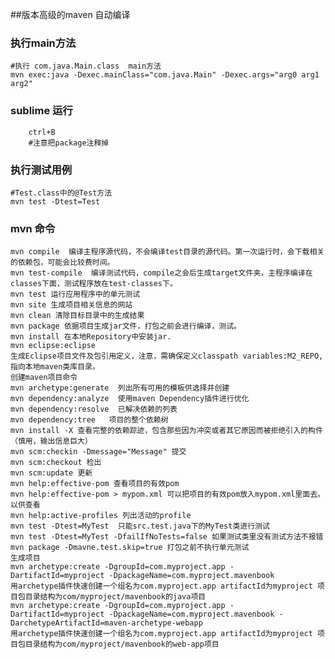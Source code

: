 ##版本高级的maven 自动编译
### 执行main方法
	#执行 com.java.Main.class  main方法
	mvn exec:java -Dexec.mainClass="com.java.Main" -Dexec.args="arg0 arg1 arg2"
### sublime 运行
		ctrl+B
		#注意把package注释掉 
### 执行测试用例
	#Test.class中的@Test方法
	mvn test -Dtest=Test
###  mvn 命令
	mvn compile  编译主程序源代码，不会编译test目录的源代码。第一次运行时，会下载相关的依赖包，可能会比较费时间。
    mvn test-compile  编译测试代码，compile之会后生成target文件夹，主程序编译在classes下面，测试程序放在test-classes下。
    mvn test 运行应用程序中的单元测试
    mvn site 生成项目相关信息的网站
    mvn clean 清除目标目录中的生成结果
    mvn package 依据项目生成jar文件，打包之前会进行编译，测试。
    mvn install 在本地Repository中安装jar.
    mvn eclipse:eclipse
    生成Eclipse项目文件及包引用定义，注意，需确保定义classpath variables:M2_REPO,指向本地maven类库目录。
    创建maven项目命令
    mvn archetype:generate  列出所有可用的模板供选择并创建
    mvn dependency:analyze  使用maven Dependency插件进行优化
    mvn dependency:resolve  已解决依赖的列表
    mvn dependency:tree   项目的整个依赖树
    mvn install -X 查看完整的依赖踪迹，包含那些因为冲突或者其它原因而被拒绝引入的构件（慎用，输出信息巨大）
    mvn scm:checkin -Dmessage="Message" 提交
    mvn scm:checkout 检出
    mvn scm:update 更新
    mvn help:effective-pom 查看项目的有效pom
    mvn help:effective-pom > mypom.xml 可以把项目的有效pom放入mypom.xml里面去。以供查看
    mvn help:active-profiles 列出活动的profile
    mvn test -Dtest=MyTest  只能src.test.java下的MyTest类进行测试
    mvn test -Dtest=MyTest -DfailIfNoTests=false 如果测试类里没有测试方法不报错
    mvn package -Dmavne.test.skip=true 打包之前不执行单元测试
    生成项目
    mvn archetype:create -DgroupId=com.myproject.app -DartifactId=myproject -DpackageName=com.myproject.mavenbook
    用archetype插件快速创建一个组名为com.myproject.app artifactId为myproject 项目包目录结构为com/myproject/mavenbook的java项目
    mvn archetype:create -DgroupId=com.myproject.app -DartifactId=myproject -DpackageName=com.myproject.mavenbook -DarchetypeArtifactId=maven-archetype-webapp
    用archetype插件快速创建一个组名为com.myproject.app artifactId为myproject 项目包目录结构为com/myproject/mavenbook的web-app项目
